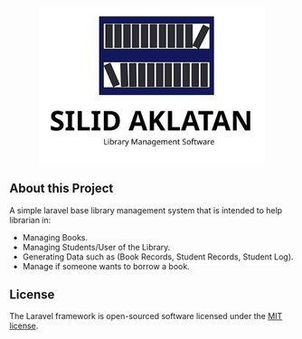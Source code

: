 <p align="center"><img src="https://github.com/EleaFederio/BUGC-E-Lib-Web-APP/blob/master/public/logo/Silid%20Aklatan.svg" width="400"></p>

## About this Project

A simple laravel base library management  system that is intended to help librarian in:

- Managing Books.
- Managing Students/User of the Library.
- Generating Data such as (Book Records, Student Records, Student Log).
- Manage if someone wants to borrow a book.

## License

The Laravel framework is open-sourced software licensed under the [MIT license](https://opensource.org/licenses/MIT).

